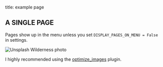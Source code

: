 title: example page

## A SINGLE PAGE
Pages show up in the menu unless you set `DISPLAY_PAGES_ON_MENU = False` in settings.

![Unsplash Wilderness photo]({static}/images/wilderness.jpg "Wilderness") 

I highly recommended using the [optimize_images](https://github.com/getpelican/pelican-plugins/tree/master/optimize_images) plugin. 


